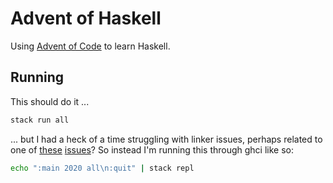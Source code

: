# Advent of Haskell

Using [Advent of Code][aoc] to learn Haskell.

## Running

This should do it ...

```sh
stack run all
```

... but I had a heck of a time struggling with linker issues, perhaps related
to one of [these][stack-error-1] [issues][stack-error-2]? So instead I'm
running this through ghci like so:

```sh
echo ":main 2020 all\n:quit" | stack repl
```

[aoc]: https://adventofcode.com
[stack-error-1]: https://github.com/commercialhaskell/stack/issues/4373
[stack-error-2]: https://github.com/commercialhaskell/stack/issues/3487
